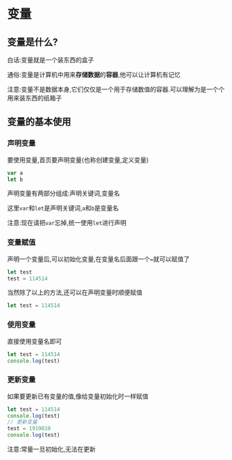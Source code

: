 # 变量

## 变量是什么?

白话:变量就是一个装东西的盒子

通俗:变量是计算机中用来**存储数据**的**容器**,他可以让计算机有记忆

注意:变量不是数据本身,它们仅仅是一个用于存储数值的容器.可以理解为是一个个用来装东西的纸箱子

## 变量的基本使用

### 声明变量

要使用变量,首页要声明变量(也称创建变量,定义变量)

```js
var a
let b
```

声明变量有两部分组成:声明关键词,变量名

这里`var`和`let`是声明关键词,`a`和`b`是变量名

注意:现在请把`var`忘掉,统一使用`let`进行声明

### 变量赋值

声明一个变量后,可以初始化变量,在变量名后面跟一个`=`就可以赋值了

```js
let test
test = 114514
```

当然除了以上的方法,还可以在声明变量时顺便赋值

```js
let test = 114514
```

### 使用变量

直接使用变量名即可

```js
let test = 114514
console.log(test)
```

### 更新变量

如果要更新已有变量的值,像给变量初始化时一样赋值

```js
let test = 114514
console.log(test)
// 更新变量
test = 1919810
console.log(test)
```

注意:常量一旦初始化,无法在更新